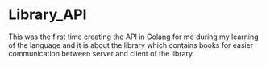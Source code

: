 # Library_API
This was the first time creating the API in Golang for me during my learning of the language and it is about the library which contains books for easier communication between server and client of the library.
